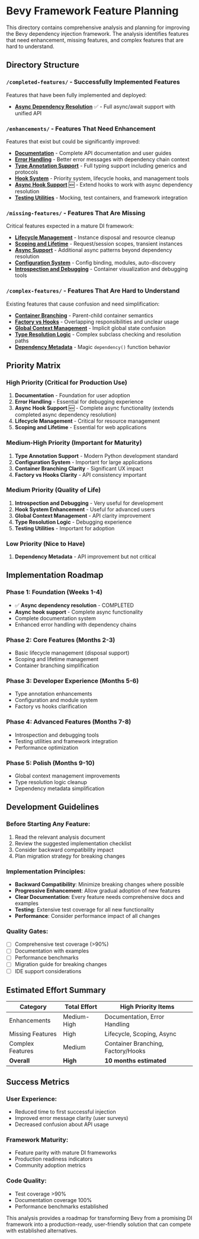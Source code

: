 # Bevy Framework Feature Planning

This directory contains comprehensive analysis and planning for improving the Bevy dependency injection framework. The analysis identifies features that need enhancement, missing features, and complex features that are hard to understand.

## Directory Structure

### `/completed-features/` - Successfully Implemented Features
Features that have been fully implemented and deployed:

- **[Async Dependency Resolution](completed-features/async-dependency-resolution.md)** ✅ - Full async/await support with unified API

### `/enhancements/` - Features That Need Enhancement
Features that exist but could be significantly improved:

- **[Documentation](enhancements/documentation.md)** - Complete API documentation and user guides
- **[Error Handling](enhancements/error-handling.md)** - Better error messages with dependency chain context  
- **[Type Annotation Support](enhancements/type-annotation-support.md)** - Full typing support including generics and protocols
- **[Hook System](enhancements/hook-system.md)** - Priority system, lifecycle hooks, and management tools
- **[Async Hook Support](enhancements/async-hook-support.md)** 🆕 - Extend hooks to work with async dependency resolution
- **[Testing Utilities](enhancements/testing-utilities.md)** - Mocking, test containers, and framework integration

### `/missing-features/` - Features That Are Missing
Critical features expected in a mature DI framework:

- **[Lifecycle Management](missing-features/lifecycle-management.md)** - Instance disposal and resource cleanup
- **[Scoping and Lifetime](missing-features/scoping-and-lifetime.md)** - Request/session scopes, transient instances
- **[Async Support](missing-features/async-support.md)** - Additional async patterns beyond dependency resolution
- **[Configuration System](missing-features/configuration-system.md)** - Config binding, modules, auto-discovery
- **[Introspection and Debugging](missing-features/introspection-debugging.md)** - Container visualization and debugging tools

### `/complex-features/` - Features That Are Hard to Understand  
Existing features that cause confusion and need simplification:

- **[Container Branching](complex-features/container-branching.md)** - Parent-child container semantics
- **[Factory vs Hooks](complex-features/factory-vs-hooks.md)** - Overlapping responsibilities and unclear usage
- **[Global Context Management](complex-features/global-context-management.md)** - Implicit global state confusion
- **[Type Resolution Logic](complex-features/type-resolution-logic.md)** - Complex subclass checking and resolution paths
- **[Dependency Metadata](complex-features/dependency-metadata.md)** - Magic `dependency()` function behavior

## Priority Matrix

### High Priority (Critical for Production Use)
1. **Documentation** - Foundation for user adoption
2. **Error Handling** - Essential for debugging experience
3. **Async Hook Support** 🆕 - Complete async functionality (extends completed async dependency resolution)
4. **Lifecycle Management** - Critical for resource management
5. **Scoping and Lifetime** - Essential for web applications

### Medium-High Priority (Important for Maturity)
1. **Type Annotation Support** - Modern Python development standard
2. **Configuration System** - Important for large applications
3. **Container Branching Clarity** - Significant UX impact
4. **Factory vs Hooks Clarity** - API consistency important

### Medium Priority (Quality of Life)
1. **Introspection and Debugging** - Very useful for development
2. **Hook System Enhancement** - Useful for advanced users
3. **Global Context Management** - API clarity improvement
4. **Type Resolution Logic** - Debugging experience
5. **Testing Utilities** - Important for adoption

### Low Priority (Nice to Have)
1. **Dependency Metadata** - API improvement but not critical

## Implementation Roadmap

### Phase 1: Foundation (Weeks 1-4) 
- ✅ **Async dependency resolution** - COMPLETED
- **Async hook support** - Complete async functionality 
- Complete documentation system
- Enhanced error handling with dependency chains

### Phase 2: Core Features (Months 2-3)  
- Basic lifecycle management (disposal support)
- Scoping and lifetime management
- Container branching simplification

### Phase 3: Developer Experience (Months 5-6)
- Type annotation enhancements  
- Configuration and module system
- Factory vs hooks clarification

### Phase 4: Advanced Features (Months 7-8)
- Introspection and debugging tools
- Testing utilities and framework integration
- Performance optimization

### Phase 5: Polish (Months 9-10)
- Global context management improvements
- Type resolution logic cleanup
- Dependency metadata simplification

## Development Guidelines

### Before Starting Any Feature:
1. Read the relevant analysis document
2. Review the suggested implementation checklist
3. Consider backward compatibility impact
4. Plan migration strategy for breaking changes

### Implementation Principles:
- **Backward Compatibility**: Minimize breaking changes where possible
- **Progressive Enhancement**: Allow gradual adoption of new features
- **Clear Documentation**: Every feature needs comprehensive docs and examples
- **Testing**: Extensive test coverage for all new functionality
- **Performance**: Consider performance impact of all changes

### Quality Gates:
- [ ] Comprehensive test coverage (>90%)
- [ ] Documentation with examples
- [ ] Performance benchmarks
- [ ] Migration guide for breaking changes
- [ ] IDE support considerations

## Estimated Effort Summary

| Category | Total Effort | High Priority Items |
|----------|-------------|-------------------|
| Enhancements | Medium-High | Documentation, Error Handling |
| Missing Features | High | Lifecycle, Scoping, Async |
| Complex Features | Medium | Container Branching, Factory/Hooks |
| **Overall** | **High** | **10 months estimated** |

## Success Metrics

### User Experience:
- Reduced time to first successful injection
- Improved error message clarity (user surveys)
- Decreased confusion about API usage

### Framework Maturity:
- Feature parity with mature DI frameworks
- Production readiness indicators
- Community adoption metrics

### Code Quality:
- Test coverage >90%
- Documentation coverage 100%
- Performance benchmarks established

This analysis provides a roadmap for transforming Bevy from a promising DI framework into a production-ready, user-friendly solution that can compete with established alternatives.